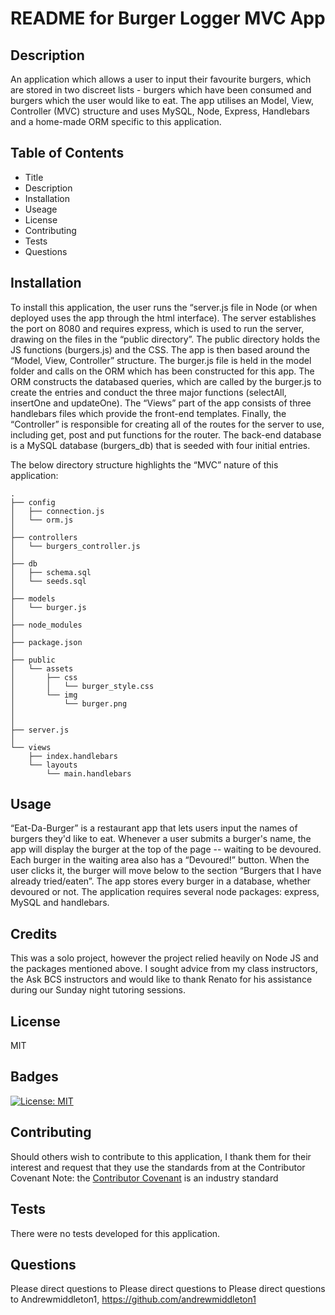 
# README for Burger Logger MVC App
          
## Description 
              
An application which allows a user to input their favourite burgers, which are stored in two discreet lists - burgers which have been consumed and burgers which the user would like to eat. The app utilises an Model, View, Controller (MVC) structure and uses MySQL, Node, Express, Handlebars and a home-made ORM specific to this application.
        
## Table of Contents
* Title
* Description
* Installation
* Useage
* License
* Contributing
* Tests
* Questions

    
## Installation
To install this application, the user runs the “server.js file in Node (or when deployed uses the app through the html interface). The server establishes the port on 8080 and requires express, which is used to run the server, drawing on the files in the “public directory”. The public directory holds the JS functions (burgers.js) and the CSS. The app is then based around the “Model, View, Controller” structure. The burger.js file is held in the model folder and calls on the ORM which has been constructed for this app. The ORM constructs the databased queries, which are called by the burger.js to create the entries and conduct the three major functions (selectAll, insertOne and updateOne). The “Views” part of the app consists of three handlebars files which provide the front-end templates. Finally, the “Controller” is responsible for creating all of the routes for the server to use, including get, post and put functions for the router. The back-end database is a MySQL database (burgers_db) that is seeded with four initial entries. 

The below directory structure highlights the “MVC” nature of this application:

```
.
├── config
│   ├── connection.js
│   └── orm.js
│ 
├── controllers
│   └── burgers_controller.js
│
├── db
│   ├── schema.sql
│   └── seeds.sql
│
├── models
│   └── burger.js
│ 
├── node_modules
│ 
├── package.json
│
├── public
│   └── assets
│       ├── css
│       │   └── burger_style.css
│       └── img
│           └── burger.png
│   
│
├── server.js
│
└── views
    ├── index.handlebars
    └── layouts
        └── main.handlebars
```

## Usage 
“Eat-Da-Burger” is a restaurant app that lets users input the names of burgers they'd like to eat.  Whenever a user submits a burger's name, the app will display the burger at the top of the page -- waiting to be devoured.  Each burger in the waiting area also has a “Devoured!” button. When the user clicks it, the burger will move below to the section “Burgers that I have already tried/eaten”. The app stores every burger in a database, whether devoured or not. The application requires several node packages: express, MySQL and handlebars.  


## Credits
This was a solo project, however the project relied heavily on Node JS and the packages mentioned above. I sought advice from my class instructors, the Ask BCS instructors and would like to thank Renato for his assistance during our Sunday night tutoring sessions.

## License
MIT

## Badges

[![License: MIT](https://img.shields.io/badge/License-MIT-yellow.svg)](https://opensource.org/licenses/MIT)

## Contributing
Should others wish to contribute to this application, I thank them for their interest and request that they use the standards from at the Contributor Covenant
Note: the [Contributor Covenant](https://www.contributor-covenant.org/) is an industry standard

## Tests
There were no tests developed for this application.

## Questions
Please direct questions to Please direct questions to Please direct questions to Andrewmiddleton1, https://github.com/andrewmiddleton1
